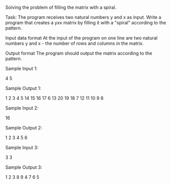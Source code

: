 Solving the problem of filling the matrix with a spiral.

Task:
The program receives two natural numbers y and x as input. Write a program that creates a yxx matrix by filling it with a "spiral" according to the pattern.

Input data format
At the input of the program on one line are two natural numbers y and x - the number of rows and columns in the matrix.

Output format
The program should output the matrix according to the pattern.



Sample Input 1:

4 5

Sample Output 1:

1 2 3 4 5
14 15 16 17 6
13 20 19 18 7
12 11 10 9 8

Sample Input 2:

16

Sample Output 2:

1 2 3 4 5 6

Sample Input 3:

3 3

Sample Output 3:

1 2 3
8 9 4
7 6 5
